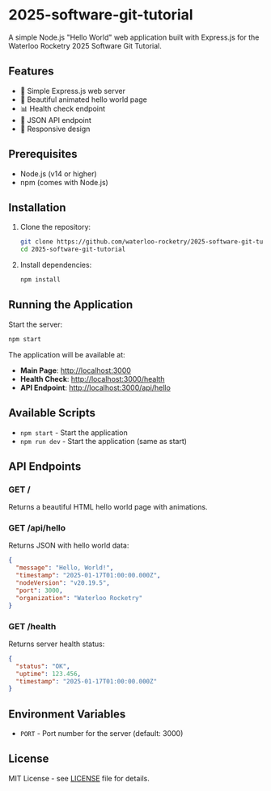 # 2025-software-git-tutorial

A simple Node.js "Hello World" web application built with Express.js for the Waterloo Rocketry 2025 Software Git Tutorial.

## Features

- 🚀 Simple Express.js web server
- 🎨 Beautiful animated hello world page
- 📊 Health check endpoint
- 🔗 JSON API endpoint
- 📱 Responsive design

## Prerequisites

- Node.js (v14 or higher)
- npm (comes with Node.js)

## Installation

1. Clone the repository:
   ```bash
   git clone https://github.com/waterloo-rocketry/2025-software-git-tutorial.git
   cd 2025-software-git-tutorial
   ```

2. Install dependencies:
   ```bash
   npm install
   ```

## Running the Application

Start the server:
```bash
npm start
```

The application will be available at:
- **Main Page**: [http://localhost:3000](http://localhost:3000)
- **Health Check**: [http://localhost:3000/health](http://localhost:3000/health)
- **API Endpoint**: [http://localhost:3000/api/hello](http://localhost:3000/api/hello)

## Available Scripts

- `npm start` - Start the application
- `npm run dev` - Start the application (same as start)

## API Endpoints

### GET /
Returns a beautiful HTML hello world page with animations.

### GET /api/hello
Returns JSON with hello world data:
```json
{
  "message": "Hello, World!",
  "timestamp": "2025-01-17T01:00:00.000Z",
  "nodeVersion": "v20.19.5",
  "port": 3000,
  "organization": "Waterloo Rocketry"
}
```

### GET /health
Returns server health status:
```json
{
  "status": "OK",
  "uptime": 123.456,
  "timestamp": "2025-01-17T01:00:00.000Z"
}
```

## Environment Variables

- `PORT` - Port number for the server (default: 3000)

## License

MIT License - see [LICENSE](LICENSE) file for details.